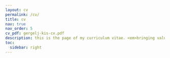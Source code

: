 ```yaml
---
layout: cv
permalink: /cv/
title: cv
nav: true
nav_order: 5
cv_pdf: gergelj-kis-cv.pdf
description: this is the page of my curriculum vitae. <em>bringing value to &lt;insert company name&gt;</em>
toc:
  sidebar: right
---
```


